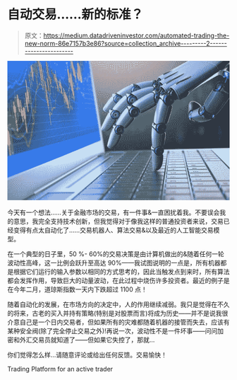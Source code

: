 # 自动交易……新的标准？

> 原文：<https://medium.datadriveninvestor.com/automated-trading-the-new-norm-86e7157b3e86?source=collection_archive---------2----------------------->

![](img/3a0dc04f369d3a8cca07ed04bb002df2.png)

今天有一个想法……关于金融市场的交易，有一件事&一直困扰着我。不要误会我的意思，我完全支持技术创新，但我觉得对于像我这样的普通投资者来说，交易已经变得有点太自动化了……交易机器人、算法交易&以及最近的人工智能交易模型。

在一个典型的日子里，50 %- 60%的交易决策是由计算机做出的&随着任何一轮波动性高峰，这一比例会跃升至高达 90%——我试图说明的一点是，所有机器都是根据它们运行的输入参数以相同的方式思考的，因此当触发点到来时，所有算法都会发挥作用，导致巨大的动量波动，在此过程中烧伤许多投资者。最近的例子是在今年二月，道琼斯指数一天内下跌超过 1100 点！

随着自动化的发展，在市场方向的决定中，人的作用继续减弱。我只是觉得在不久的将来，古老的买入并持有策略(特别是对股票而言)将成为历史——并不是说我很介意自己是一个日内交易者，但如果所有的灾难都随着机器的接管而失去，应该有某种安全阀(除了完全停止交易之外)!再说一次，波动性不是一件坏事——问问加密和外汇交易员就知道了——但如果它失控了，那就…

你们觉得怎么样…请随意评论或给出任何反馈。交易愉快！

Trading Platform for an active trader